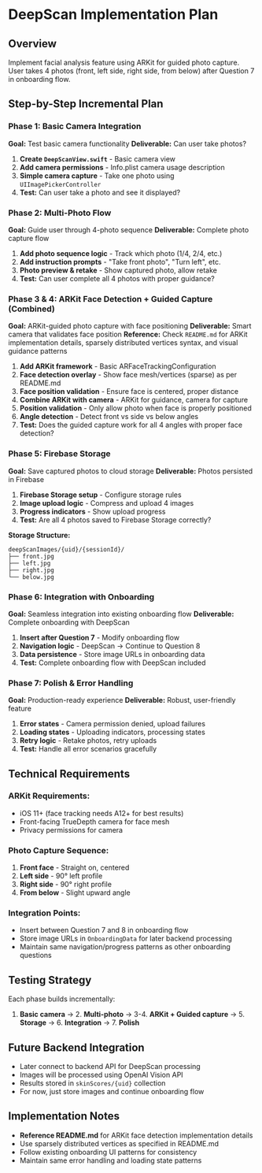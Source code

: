 # DeepScan Implementation Plan

## Overview
Implement facial analysis feature using ARKit for guided photo capture. User takes 4 photos (front, left side, right side, from below) after Question 7 in onboarding flow.

## Step-by-Step Incremental Plan

### **Phase 1: Basic Camera Integration**
**Goal:** Test basic camera functionality
**Deliverable:** Can user take photos?

1. **Create `DeepScanView.swift`** - Basic camera view
2. **Add camera permissions** - Info.plist camera usage description  
3. **Simple camera capture** - Take one photo using `UIImagePickerController`
4. **Test:** Can user take a photo and see it displayed?

### **Phase 2: Multi-Photo Flow** 
**Goal:** Guide user through 4-photo sequence
**Deliverable:** Complete photo capture flow

1. **Add photo sequence logic** - Track which photo (1/4, 2/4, etc.)
2. **Add instruction prompts** - "Take front photo", "Turn left", etc.
3. **Photo preview & retake** - Show captured photo, allow retake
4. **Test:** Can user complete all 4 photos with proper guidance?

### **Phase 3 & 4: ARKit Face Detection + Guided Capture (Combined)**
**Goal:** ARKit-guided photo capture with face positioning
**Deliverable:** Smart camera that validates face position
**Reference:** Check `README.md` for ARKit implementation details, sparsely distributed vertices syntax, and visual guidance patterns

1. **Add ARKit framework** - Basic ARFaceTrackingConfiguration
2. **Face detection overlay** - Show face mesh/vertices (sparse) as per README.md
3. **Face position validation** - Ensure face is centered, proper distance
4. **Combine ARKit with camera** - ARKit for guidance, camera for capture
5. **Position validation** - Only allow photo when face is properly positioned
6. **Angle detection** - Detect front vs side vs below angles
7. **Test:** Does the guided capture work for all 4 angles with proper face detection?

### **Phase 5: Firebase Storage**
**Goal:** Save captured photos to cloud storage
**Deliverable:** Photos persisted in Firebase

1. **Firebase Storage setup** - Configure storage rules
2. **Image upload logic** - Compress and upload 4 images
3. **Progress indicators** - Show upload progress
4. **Test:** Are all 4 photos saved to Firebase Storage correctly?

**Storage Structure:**
```
deepScanImages/{uid}/{sessionId}/
├── front.jpg
├── left.jpg  
├── right.jpg
└── below.jpg
```

### **Phase 6: Integration with Onboarding**
**Goal:** Seamless integration into existing onboarding flow
**Deliverable:** Complete onboarding with DeepScan

1. **Insert after Question 7** - Modify onboarding flow
2. **Navigation logic** - DeepScan → Continue to Question 8
3. **Data persistence** - Store image URLs in onboarding data
4. **Test:** Complete onboarding flow with DeepScan included

### **Phase 7: Polish & Error Handling**
**Goal:** Production-ready experience
**Deliverable:** Robust, user-friendly feature

1. **Error states** - Camera permission denied, upload failures
2. **Loading states** - Uploading indicators, processing states  
3. **Retry logic** - Retake photos, retry uploads
4. **Test:** Handle all error scenarios gracefully

## Technical Requirements

### **ARKit Requirements:**
- iOS 11+ (face tracking needs A12+ for best results)
- Front-facing TrueDepth camera for face mesh
- Privacy permissions for camera

### **Photo Capture Sequence:**
1. **Front face** - Straight on, centered
2. **Left side** - 90° left profile
3. **Right side** - 90° right profile  
4. **From below** - Slight upward angle

### **Integration Points:**
- Insert between Question 7 and 8 in onboarding flow
- Store image URLs in `OnboardingData` for later backend processing
- Maintain same navigation/progress patterns as other onboarding questions

## Testing Strategy
Each phase builds incrementally:
1. **Basic camera** → 2. **Multi-photo** → 3-4. **ARKit + Guided capture** → 5. **Storage** → 6. **Integration** → 7. **Polish**

## Future Backend Integration
- Later connect to backend API for DeepScan processing
- Images will be processed using OpenAI Vision API
- Results stored in `skinScores/{uid}` collection
- For now, just store images and continue onboarding flow

## Implementation Notes
- **Reference README.md** for ARKit face detection implementation details
- Use sparsely distributed vertices as specified in README.md
- Follow existing onboarding UI patterns for consistency
- Maintain same error handling and loading state patterns
